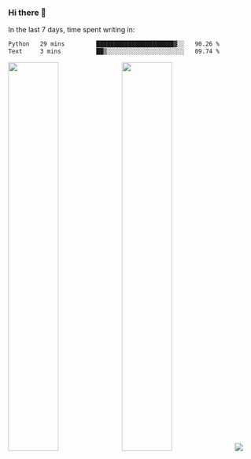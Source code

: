 ### Hi there 👋

In the last 7 days, time spent writing in:

<!--START_SECTION:waka-->

```txt
Python   29 mins         ██████████████████████▓░░   90.26 %
Text     3 mins          ██▒░░░░░░░░░░░░░░░░░░░░░░   09.74 %
```

<!--END_SECTION:waka-->

<img src="https://wakatime.com/share/@jimtje/5d0c92de-08f8-4a72-8f2f-6a9693d1e318.svg" width=45% height=45%> <img src="https://wakatime.com/share/@jimtje/501498ae-bda5-4da7-a89d-b40bcdd5556d.svg" width=45% height=45%>
![](https://hit.yhype.me/github/profile?user_id=43537315)
